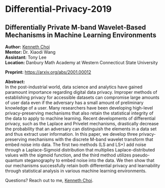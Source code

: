 # Differential-Privacy-2019
<h2>Differentially Private M-band Wavelet-Based Mechanisms in Machine Learning Environments</h2>

<b>Author:</b> <a href="https://kennethchoi.info" target="_blank">Kenneth Choi</a>\
<b>Mentor:</b> Dr. Xiaodi Wang\
<b>Assistant:</b> Tony Lee\
<b>Location:</b> Danbury Math Academy at Western Connecticut State University

<b>Preprint:</b> https://arxiv.org/abs/2001.00012

<b>Abstract:</b>\
In the post-industrial world, data science and analytics have gained paramount importance regarding digital data privacy. Improper methods of establishing privacy for accessible datasets can compromise large amounts of user data even if the adversary has a small amount of preliminary knowledge of a user. Many researchers have been developing high-level privacy-preserving mechanisms that also retain the statistical integrity of the data to apply to machine learning. Recent developments of differential privacy, such as the Laplace and Privelet mechanisms, drastically decrease the probability that an adversary can distinguish the elements in a data set and thus extract user information. In this paper, we develop three privacy-preserving mechanisms with the discrete M-band wavelet transform that embed noise into data. The first two methods (LS and LS+) add noise through a Laplace-Sigmoid distribution that multiplies Laplace-distributed values with the sigmoid function, and the third method utilizes pseudo-quantum steganography to embed noise into the data. We then show that our mechanisms successfully retain both differential privacy and learnability through statistical analysis in various machine learning environments.

Questions? Reach out to me, <a href="https://kennethchoi.info" target="_blank">Kenneth Choi</a>.
